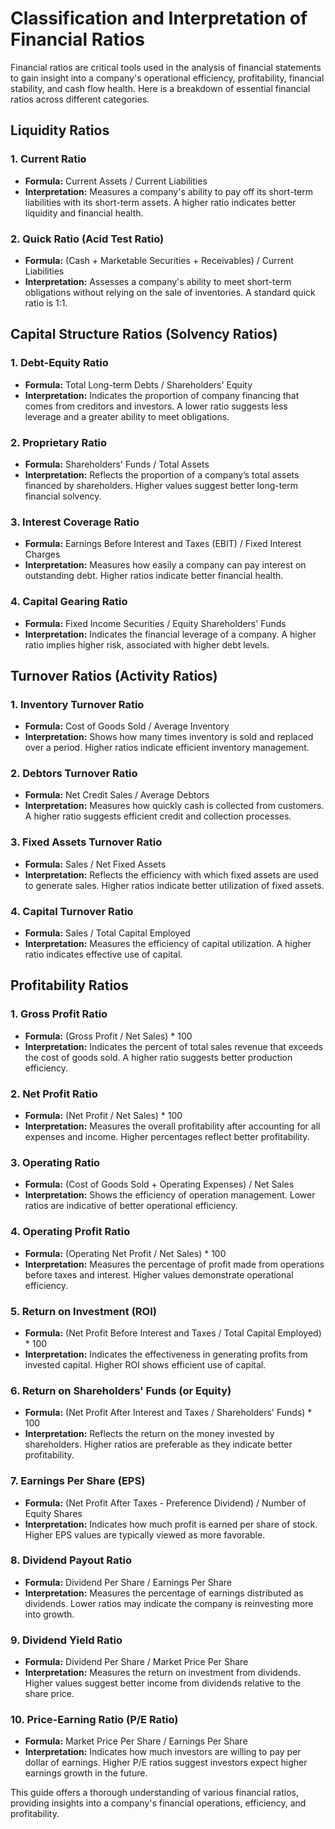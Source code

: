 # Classification and Interpretation of Financial Ratios

Financial ratios are critical tools used in the analysis of financial statements to gain insight into a company's operational efficiency, profitability, financial stability, and cash flow health. Here is a breakdown of essential financial ratios across different categories.

## Liquidity Ratios

### 1. **Current Ratio**
   - **Formula:** Current Assets / Current Liabilities
   - **Interpretation:** Measures a company's ability to pay off its short-term liabilities with its short-term assets. A higher ratio indicates better liquidity and financial health.

### 2. **Quick Ratio (Acid Test Ratio)**
   - **Formula:** (Cash + Marketable Securities + Receivables) / Current Liabilities
   - **Interpretation:** Assesses a company's ability to meet short-term obligations without relying on the sale of inventories. A standard quick ratio is 1:1.

## Capital Structure Ratios (Solvency Ratios)

### 1. **Debt-Equity Ratio**
   - **Formula:** Total Long-term Debts / Shareholders' Equity
   - **Interpretation:** Indicates the proportion of company financing that comes from creditors and investors. A lower ratio suggests less leverage and a greater ability to meet obligations.

### 2. **Proprietary Ratio**
   - **Formula:** Shareholders' Funds / Total Assets
   - **Interpretation:** Reflects the proportion of a company’s total assets financed by shareholders. Higher values suggest better long-term financial solvency.

### 3. **Interest Coverage Ratio**
   - **Formula:** Earnings Before Interest and Taxes (EBIT) / Fixed Interest Charges
   - **Interpretation:** Measures how easily a company can pay interest on outstanding debt. Higher ratios indicate better financial health.

### 4. **Capital Gearing Ratio**
   - **Formula:** Fixed Income Securities / Equity Shareholders' Funds
   - **Interpretation:** Indicates the financial leverage of a company. A higher ratio implies higher risk, associated with higher debt levels.

## Turnover Ratios (Activity Ratios)

### 1. **Inventory Turnover Ratio**
   - **Formula:** Cost of Goods Sold / Average Inventory
   - **Interpretation:** Shows how many times inventory is sold and replaced over a period. Higher ratios indicate efficient inventory management.

### 2. **Debtors Turnover Ratio**
   - **Formula:** Net Credit Sales / Average Debtors
   - **Interpretation:** Measures how quickly cash is collected from customers. A higher ratio suggests efficient credit and collection processes.

### 3. **Fixed Assets Turnover Ratio**
   - **Formula:** Sales / Net Fixed Assets
   - **Interpretation:** Reflects the efficiency with which fixed assets are used to generate sales. Higher ratios indicate better utilization of fixed assets.

### 4. **Capital Turnover Ratio**
   - **Formula:** Sales / Total Capital Employed
   - **Interpretation:** Measures the efficiency of capital utilization. A higher ratio indicates effective use of capital.

## Profitability Ratios

### 1. **Gross Profit Ratio**
   - **Formula:** (Gross Profit / Net Sales) * 100
   - **Interpretation:** Indicates the percent of total sales revenue that exceeds the cost of goods sold. A higher ratio suggests better production efficiency.

### 2. **Net Profit Ratio**
   - **Formula:** (Net Profit / Net Sales) * 100
   - **Interpretation:** Measures the overall profitability after accounting for all expenses and income. Higher percentages reflect better profitability.

### 3. **Operating Ratio**
   - **Formula:** (Cost of Goods Sold + Operating Expenses) / Net Sales
   - **Interpretation:** Shows the efficiency of operation management. Lower ratios are indicative of better operational efficiency.

### 4. **Operating Profit Ratio**
   - **Formula:** (Operating Net Profit / Net Sales) * 100
   - **Interpretation:** Measures the percentage of profit made from operations before taxes and interest. Higher values demonstrate operational efficiency.

### 5. **Return on Investment (ROI)**
   - **Formula:** (Net Profit Before Interest and Taxes / Total Capital Employed) * 100
   - **Interpretation:** Indicates the effectiveness in generating profits from invested capital. Higher ROI shows efficient use of capital.

### 6. **Return on Shareholders' Funds (or Equity)**
   - **Formula:** (Net Profit After Interest and Taxes / Shareholders' Funds) * 100
   - **Interpretation:** Reflects the return on the money invested by shareholders. Higher ratios are preferable as they indicate better profitability.

### 7. **Earnings Per Share (EPS)**
   - **Formula:** (Net Profit After Taxes - Preference Dividend) / Number of Equity Shares
   - **Interpretation:** Indicates how much profit is earned per share of stock. Higher EPS values are typically viewed as more favorable.

### 8. **Dividend Payout Ratio**
   - **Formula:** Dividend Per Share / Earnings Per Share
   - **Interpretation:** Measures the percentage of earnings distributed as dividends. Lower ratios may indicate the company is reinvesting more into growth.

### 9. **Dividend Yield Ratio**
   - **Formula:** Dividend Per Share / Market Price Per Share
   - **Interpretation:** Measures the return on investment from dividends. Higher values suggest better income from dividends relative to the share price.

### 10. **Price-Earning Ratio (P/E Ratio)**
   - **Formula:** Market Price Per Share / Earnings Per Share
   - **Interpretation:** Indicates how much investors are willing to pay per dollar of earnings. Higher P/E ratios suggest investors expect higher earnings growth in the future.

This guide offers a thorough understanding of various financial ratios, providing insights into a company's financial operations, efficiency, and profitability.
